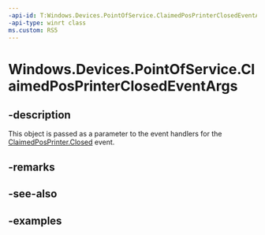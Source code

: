 ```yaml
---
-api-id: T:Windows.Devices.PointOfService.ClaimedPosPrinterClosedEventArgs
-api-type: winrt class
ms.custom: RS5
---
```


<!-- Class syntax.
public class ClaimedPosPrinterClosedEventArgs 
-->

# Windows.Devices.PointOfService.ClaimedPosPrinterClosedEventArgs

## -description
This object is passed as a parameter to the event handlers for the [ClaimedPosPrinter.Closed](claimedposprinter_closed.md) event.

## -remarks

## -see-also

## -examples

